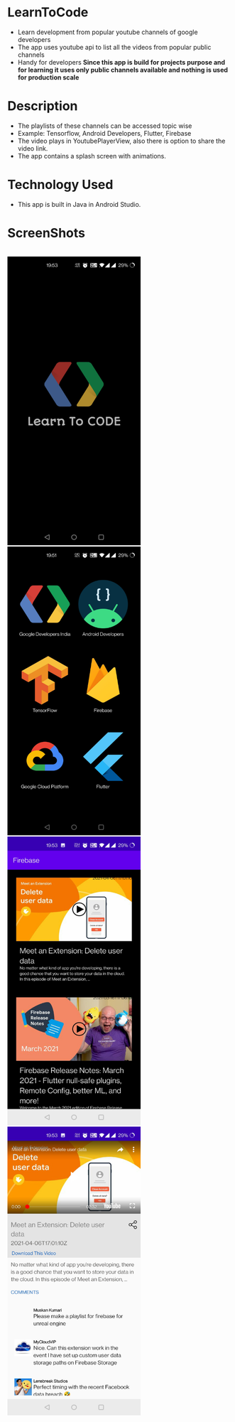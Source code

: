 # LearnToCode
- Learn development from popular youtube channels of google developers
- The app uses youtube api to list all the videos from popular public channels
- Handy for developers
**Since this app is build for projects purpose and for learning it uses only public channels available and nothing is used for production scale**

# Description
- The playlists of these channels can be accessed topic wise
- Example: Tensorflow, Android Developers, Flutter, Firebase
- The video plays in YoutubePlayerView, also there is option to share the video link.
- The app contains a splash screen with animations.

# Technology Used
- This app is built in Java in Android Studio.

# ScreenShots
<br>  <img src="https://github.com/AnandSidd/LearnToCode/blob/master/Screenshot_20210412-195306.jpg" height=650 width=300>
 <img src="https://github.com/AnandSidd/LearnToCode/blob/master/Screenshot_20210412-195154.jpg" height=650 width=300>
 <img src="https://github.com/AnandSidd/LearnToCode/blob/master/Screenshot_20210412-195341.jpg" height=650 width=300>
 <img src="https://github.com/AnandSidd/LearnToCode/blob/master/Screenshot_20210412-195349.jpg" height=650 width=300></br>
